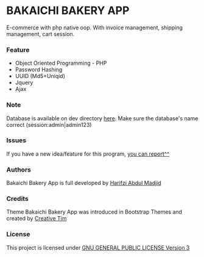 # BAKAICHI BAKERY APP

E-commerce with php native oop. With invoice management, shipping management, cart session.

### Feature
- Object Oriented Programming - PHP
- Password Hashing
- UUID (Md5+Uniqid)
- Jquery
- Ajax

### Note
Database is available on dev directory [here](./dev). Make sure the database's name correct (session:admin|admin123)

### Issues
If you have a new idea/feature for this program, [you can report^^](https://github.com/harifzi/bakaichi_bakery_app/issues)

### Authors
Bakaichi Bakery App is full developed by [Harifzi Abdul Madjid](https://www.linkedin.com/in/harifzi/)

### Credits
Theme Bakaichi Bakery App was introduced in Bootstrap Themes and created by [Creative Tim](http://www.creative-tim.com)

### License
This project is licensed under [GNU GENERAL PUBLIC LICENSE Version 3](./LICENSE.md)
